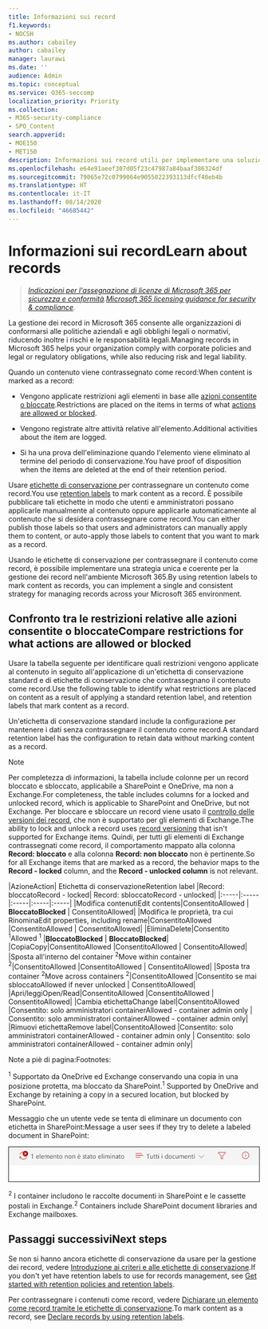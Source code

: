 ```yaml
---
title: Informazioni sui record
f1.keywords:
- NOCSH
ms.author: cabailey
author: cabailey
manager: laurawi
ms.date: ''
audience: Admin
ms.topic: conceptual
ms.service: O365-seccomp
localization_priority: Priority
ms.collection:
- M365-security-compliance
- SPO_Content
search.appverid:
- MOE150
- MET150
description: Informazioni sui record utili per implementare una soluzione di gestione dei record in Microsoft 365.
ms.openlocfilehash: e64e91aeef307d05f23c47987a84baaf386324df
ms.sourcegitcommit: 79065e72c0799064e9055022393113dfcf40eb4b
ms.translationtype: HT
ms.contentlocale: it-IT
ms.lasthandoff: 08/14/2020
ms.locfileid: "46685442"
---
```

# <a name="learn-about-records"></a><span data-ttu-id="7859a-103">Informazioni sui record</span><span class="sxs-lookup"><span data-stu-id="7859a-103">Learn about records</span></span>

><span data-ttu-id="7859a-104">*[Indicazioni per l'assegnazione di licenze di Microsoft 365 per sicurezza e conformità](https://aka.ms/ComplianceSD).*</span><span class="sxs-lookup"><span data-stu-id="7859a-104">*[Microsoft 365 licensing guidance for security & compliance](https://aka.ms/ComplianceSD).*</span></span>

<span data-ttu-id="7859a-105">La gestione dei record in Microsoft 365 consente alle organizzazioni di conformarsi alle politiche aziendali e agli obblighi legali o normativi, riducendo inoltre i rischi e le responsabilità legali.</span><span class="sxs-lookup"><span data-stu-id="7859a-105">Managing records in Microsoft 365 helps your organization comply with corporate policies and legal or regulatory obligations, while also reducing risk and legal liability.</span></span>

<span data-ttu-id="7859a-106">Quando un contenuto viene contrassegnato come record:</span><span class="sxs-lookup"><span data-stu-id="7859a-106">When content is marked as a record:</span></span>

- <span data-ttu-id="7859a-107">Vengono applicate restrizioni agli elementi in base alle [azioni consentite o bloccate](#compare-restrictions-for-what-actions-are-allowed-or-blocked).</span><span class="sxs-lookup"><span data-stu-id="7859a-107">Restrictions are placed on the items in terms of what [actions are allowed or blocked](#compare-restrictions-for-what-actions-are-allowed-or-blocked).</span></span>

- <span data-ttu-id="7859a-108">Vengono registrate altre attività relative all'elemento.</span><span class="sxs-lookup"><span data-stu-id="7859a-108">Additional activities about the item are logged.</span></span>

- <span data-ttu-id="7859a-109">Si ha una prova dell'eliminazione quando l'elemento viene eliminato al termine del periodo di conservazione.</span><span class="sxs-lookup"><span data-stu-id="7859a-109">You have proof of disposition when the items are deleted at the end of their retention period.</span></span>

<span data-ttu-id="7859a-110">Usare [etichette di conservazione ](retention.md#retention-labels) per contrassegnare un contenuto come record.</span><span class="sxs-lookup"><span data-stu-id="7859a-110">You use [retention labels](retention.md#retention-labels) to mark content as a record.</span></span> <span data-ttu-id="7859a-111">È possibile pubblicare tali etichette in modo che utenti e amministratori possano applicarle manualmente al contenuto oppure applicarle automaticamente al contenuto che si desidera contrassegnare come record.</span><span class="sxs-lookup"><span data-stu-id="7859a-111">You can either publish those labels so that users and administrators can manually apply them to content, or auto-apply those labels to content that you want to mark as a record.</span></span>

<span data-ttu-id="7859a-112">Usando le etichette di conservazione per contrassegnare il contenuto come record, è possibile implementare una strategia unica e coerente per la gestione dei record nell'ambiente Microsoft 365.</span><span class="sxs-lookup"><span data-stu-id="7859a-112">By using retention labels to mark content as records, you can implement a single and consistent strategy for managing records across your Microsoft 365 environment.</span></span>

## <a name="compare-restrictions-for-what-actions-are-allowed-or-blocked"></a><span data-ttu-id="7859a-113">Confronto tra le restrizioni relative alle azioni consentite o bloccate</span><span class="sxs-lookup"><span data-stu-id="7859a-113">Compare restrictions for what actions are allowed or blocked</span></span>

<span data-ttu-id="7859a-114">Usare la tabella seguente per identificare quali restrizioni vengono applicate al contenuto in seguito all'applicazione di un'etichetta di conservazione standard e di etichette di conservazione che contrassegnano il contenuto come record.</span><span class="sxs-lookup"><span data-stu-id="7859a-114">Use the following table to identify what restrictions are placed on content as a result of applying a standard retention label, and retention labels that mark content as a record.</span></span> 

<span data-ttu-id="7859a-115">Un'etichetta di conservazione standard include la configurazione per mantenere i dati senza contrassegnare il contenuto come record.</span><span class="sxs-lookup"><span data-stu-id="7859a-115">A standard retention label has the configuration to retain data without marking content as a record.</span></span>

>[!NOTE] 
> <span data-ttu-id="7859a-116">Per completezza di informazioni, la tabella include colonne per un record bloccato e sbloccato, applicabile a SharePoint e OneDrive, ma non a Exchange.</span><span class="sxs-lookup"><span data-stu-id="7859a-116">For completeness, the table includes columns for a locked and unlocked record, which is applicable to SharePoint and OneDrive, but not Exchange.</span></span> <span data-ttu-id="7859a-117">Per bloccare e sbloccare un record viene usato il [controllo delle versioni dei record](record-versioning.md), che non è supportato per gli elementi di Exchange.</span><span class="sxs-lookup"><span data-stu-id="7859a-117">The ability to lock and unlock a record uses [record versioning](record-versioning.md) that isn't supported for Exchange items.</span></span> <span data-ttu-id="7859a-118">Quindi, per tutti gli elementi di Exchange contrassegnati come record, il comportamento mappato alla colonna **Record: bloccato** e alla colonna **Record: non bloccato** non è pertinente.</span><span class="sxs-lookup"><span data-stu-id="7859a-118">So for all Exchange items that are marked as a record, the behavior maps to the **Record - locked** column, and the **Record - unlocked column** is not relevant.</span></span>


|<span data-ttu-id="7859a-119">Azione</span><span class="sxs-lookup"><span data-stu-id="7859a-119">Action</span></span>| <span data-ttu-id="7859a-120">Etichetta di conservazione</span><span class="sxs-lookup"><span data-stu-id="7859a-120">Retention label</span></span> |<span data-ttu-id="7859a-121">Record: bloccato</span><span class="sxs-lookup"><span data-stu-id="7859a-121">Record - locked</span></span>| <span data-ttu-id="7859a-122">Record: sbloccato</span><span class="sxs-lookup"><span data-stu-id="7859a-122">Record - unlocked</span></span>|
|:-----|:-----|:-----|:-----|:-----|
|<span data-ttu-id="7859a-123">Modifica contenuti</span><span class="sxs-lookup"><span data-stu-id="7859a-123">Edit contents</span></span>|<span data-ttu-id="7859a-124">Consentito</span><span class="sxs-lookup"><span data-stu-id="7859a-124">Allowed</span></span> | <span data-ttu-id="7859a-125">**Bloccato**</span><span class="sxs-lookup"><span data-stu-id="7859a-125">**Blocked**</span></span> | <span data-ttu-id="7859a-126">Consentito</span><span class="sxs-lookup"><span data-stu-id="7859a-126">Allowed</span></span>|
|<span data-ttu-id="7859a-127">Modifica le proprietà, tra cui Rinomina</span><span class="sxs-lookup"><span data-stu-id="7859a-127">Edit properties, including rename</span></span>|<span data-ttu-id="7859a-128">Consentito</span><span class="sxs-lookup"><span data-stu-id="7859a-128">Allowed</span></span> |<span data-ttu-id="7859a-129">Consentito</span><span class="sxs-lookup"><span data-stu-id="7859a-129">Allowed</span></span> | <span data-ttu-id="7859a-130">Consentito</span><span class="sxs-lookup"><span data-stu-id="7859a-130">Allowed</span></span>|
|<span data-ttu-id="7859a-131">Elimina</span><span class="sxs-lookup"><span data-stu-id="7859a-131">Delete</span></span>|<span data-ttu-id="7859a-132">Consentito <sup>1</sup></span><span class="sxs-lookup"><span data-stu-id="7859a-132">Allowed <sup>1</sup></span></span> |<span data-ttu-id="7859a-133">**Bloccato**</span><span class="sxs-lookup"><span data-stu-id="7859a-133">**Blocked**</span></span> | <span data-ttu-id="7859a-134">**Bloccato**</span><span class="sxs-lookup"><span data-stu-id="7859a-134">**Blocked**</span></span>|
|<span data-ttu-id="7859a-135">Copia</span><span class="sxs-lookup"><span data-stu-id="7859a-135">Copy</span></span>|<span data-ttu-id="7859a-136">Consentito</span><span class="sxs-lookup"><span data-stu-id="7859a-136">Allowed</span></span> |<span data-ttu-id="7859a-137">Consentito</span><span class="sxs-lookup"><span data-stu-id="7859a-137">Allowed</span></span> | <span data-ttu-id="7859a-138">Consentito</span><span class="sxs-lookup"><span data-stu-id="7859a-138">Allowed</span></span>|
|<span data-ttu-id="7859a-139">Sposta all'interno del container <sup>2</sup></span><span class="sxs-lookup"><span data-stu-id="7859a-139">Move within container <sup>2</sup></span></span>|<span data-ttu-id="7859a-140">Consentito</span><span class="sxs-lookup"><span data-stu-id="7859a-140">Allowed</span></span> |<span data-ttu-id="7859a-141">Consentito</span><span class="sxs-lookup"><span data-stu-id="7859a-141">Allowed</span></span> | <span data-ttu-id="7859a-142">Consentito</span><span class="sxs-lookup"><span data-stu-id="7859a-142">Allowed</span></span>|
|<span data-ttu-id="7859a-143">Sposta tra container <sup>2</sup></span><span class="sxs-lookup"><span data-stu-id="7859a-143">Move across containers <sup>2</sup></span></span>|<span data-ttu-id="7859a-144">Consentito</span><span class="sxs-lookup"><span data-stu-id="7859a-144">Allowed</span></span> |<span data-ttu-id="7859a-145">Consentito se mai sbloccato</span><span class="sxs-lookup"><span data-stu-id="7859a-145">Allowed if never unlocked</span></span> | <span data-ttu-id="7859a-146">Consentito</span><span class="sxs-lookup"><span data-stu-id="7859a-146">Allowed</span></span>|
|<span data-ttu-id="7859a-147">Apri/leggi</span><span class="sxs-lookup"><span data-stu-id="7859a-147">Open/Read</span></span>|<span data-ttu-id="7859a-148">Consentito</span><span class="sxs-lookup"><span data-stu-id="7859a-148">Allowed</span></span> |<span data-ttu-id="7859a-149">Consentito</span><span class="sxs-lookup"><span data-stu-id="7859a-149">Allowed</span></span> | <span data-ttu-id="7859a-150">Consentito</span><span class="sxs-lookup"><span data-stu-id="7859a-150">Allowed</span></span>|
|<span data-ttu-id="7859a-151">Cambia etichetta</span><span class="sxs-lookup"><span data-stu-id="7859a-151">Change label</span></span>|<span data-ttu-id="7859a-152">Consentito</span><span class="sxs-lookup"><span data-stu-id="7859a-152">Allowed</span></span> |<span data-ttu-id="7859a-153">Consentito: solo amministratori container</span><span class="sxs-lookup"><span data-stu-id="7859a-153">Allowed - container admin only</span></span> | <span data-ttu-id="7859a-154">Consentito: solo amministratori container</span><span class="sxs-lookup"><span data-stu-id="7859a-154">Allowed - container admin only</span></span>|
|<span data-ttu-id="7859a-155">Rimuovi etichetta</span><span class="sxs-lookup"><span data-stu-id="7859a-155">Remove label</span></span>|<span data-ttu-id="7859a-156">Consentito</span><span class="sxs-lookup"><span data-stu-id="7859a-156">Allowed</span></span> |<span data-ttu-id="7859a-157">Consentito: solo amministratori container</span><span class="sxs-lookup"><span data-stu-id="7859a-157">Allowed - container admin only</span></span> | <span data-ttu-id="7859a-158">Consentito: solo amministratori container</span><span class="sxs-lookup"><span data-stu-id="7859a-158">Allowed - container admin only</span></span>|

<span data-ttu-id="7859a-159">Note a piè di pagina:</span><span class="sxs-lookup"><span data-stu-id="7859a-159">Footnotes:</span></span>

<span data-ttu-id="7859a-160"><sup>1</sup> Supportato da OneDrive ed Exchange conservando una copia in una posizione protetta, ma bloccato da SharePoint.</span><span class="sxs-lookup"><span data-stu-id="7859a-160"><sup>1</sup> Supported by OneDrive and Exchange by retaining a copy in a secured location, but blocked by SharePoint.</span></span>

<span data-ttu-id="7859a-161">Messaggio che un utente vede se tenta di eliminare un documento con etichetta in SharePoint:</span><span class="sxs-lookup"><span data-stu-id="7859a-161">Message a user sees if they try to delete a labeled document in SharePoint:</span></span>

![Messaggio che segnala che un elemento non è stato eliminato da SharePoint](../media/d0020726-1593-4a96-b07c-89b275e75c49.png)


<span data-ttu-id="7859a-163"><sup>2</sup> I container includono le raccolte documenti in SharePoint e le cassette postali in Exchange.</span><span class="sxs-lookup"><span data-stu-id="7859a-163"><sup>2</sup> Containers include SharePoint document libraries and Exchange mailboxes.</span></span>

## <a name="next-steps"></a><span data-ttu-id="7859a-164">Passaggi successivi</span><span class="sxs-lookup"><span data-stu-id="7859a-164">Next steps</span></span>

<span data-ttu-id="7859a-165">Se non si hanno ancora etichette di conservazione da usare per la gestione dei record, vedere [Introduzione ai criteri e alle etichette di conservazione](get-started-with-retention.md).</span><span class="sxs-lookup"><span data-stu-id="7859a-165">If you don't yet have retention labels to use for records management, see [Get started with retention policies and retention labels](get-started-with-retention.md).</span></span>

<span data-ttu-id="7859a-166">Per contrassegnare i contenuti come record, vedere [Dichiarare un elemento come record tramite le etichette di conservazione](declare-records.md).</span><span class="sxs-lookup"><span data-stu-id="7859a-166">To mark content as a record, see [Declare records by using retention labels](declare-records.md).</span></span>
